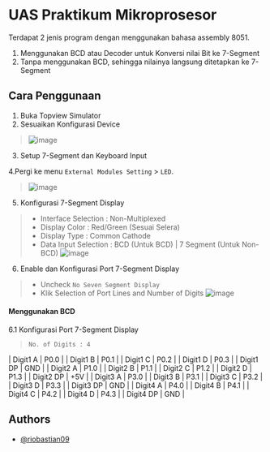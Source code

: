 # UAS Praktikum Mikroprosesor

Terdapat 2 jenis program dengan menggunakan bahasa assembly 8051.
1. Menggunakan BCD atau Decoder untuk Konversi nilai Bit ke 7-Segment
2. Tanpa menggunakan BCD, sehingga nilainya langsung ditetapkan ke 7-Segment

## Cara Penggunaan
1. Buka Topview Simulator
2. Sesuaikan Konfigurasi Device
> ![image](https://user-images.githubusercontent.com/39443794/231340692-3e77c78c-972e-4b51-9647-3b6ebe5e716f.png)
3. Setup 7-Segment dan Keyboard Input

4.Pergi ke menu `External Modules Setting` > `LED`.
> ![image](https://user-images.githubusercontent.com/39443794/231342937-1f1425f0-8fc8-4480-8f41-98a7b38b4d76.png)

5.  Konfigurasi 7-Segment Display
> - Interface Selection   : Non-Multiplexed
> - Display Color         : Red/Green (Sesuai Selera)
> - Display Type          : Common Cathode
> - Data Input Selection  : BCD (Untuk BCD) | 7 Segment (Untuk Non-BCD)
> ![image](https://user-images.githubusercontent.com/39443794/231343280-4a3e28dc-29a6-45aa-9168-041b1dbada6b.png)

6.  Enable dan Konfigurasi Port 7-Segment Display
> - Uncheck `No Seven Segment Display`
> - Klik Selection of Port Lines and Number of Digits
> ![image](https://user-images.githubusercontent.com/39443794/231343582-8240928a-b131-4bed-81b6-5332f41f8dd7.png)

#### Menggunakan BCD
6.1 Konfigurasi Port 7-Segment Display
> `No. of Digits : 4`

| Digit1 A     |    P0.0   |
| Digit1 B     |    P0.1   |
| Digit1 C     |    P0.2   |
| Digit1 D     |    P0.3   |
| Digit1 DP    |    GND    |
| Digit2 A     |    P1.0   |
| Digit2 B     |    P1.1   |
| Digit2 C     |    P1.2   |
| Digit2 D     |    P1.3   |
| Digit2 DP    |    +5V    |
| Digit3 A     |    P3.0   |
| Digit3 B     |    P3.1   |
| Digit3 C     |    P3.2   |
| Digit3 D     |    P3.3   |
| Digit3 DP    |    GND    |
| Digit4 A     |    P4.0   |
| Digit4 B     |    P4.1   |
| Digit4 C     |    P4.2   |
| Digit4 D     |    P4.3   |
| Digit4 DP    |    GND    |

## Authors

- [@riobastian09](https://github.com/riobastian09/)
